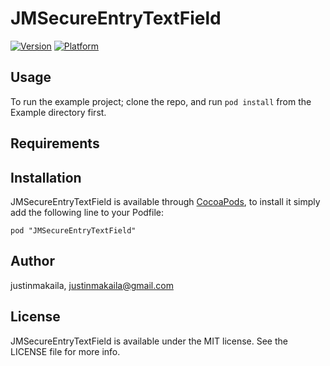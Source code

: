 # JMSecureEntryTextField

[![Version](http://cocoapod-badges.herokuapp.com/v/JMSecureEntryTextField/badge.png)](http://cocoadocs.org/docsets/JMSecureEntryTextField)
[![Platform](http://cocoapod-badges.herokuapp.com/p/JMSecureEntryTextField/badge.png)](http://cocoadocs.org/docsets/JMSecureEntryTextField)

## Usage

To run the example project; clone the repo, and run `pod install` from the Example directory first.

## Requirements

## Installation

JMSecureEntryTextField is available through [CocoaPods](http://cocoapods.org), to install
it simply add the following line to your Podfile:

    pod "JMSecureEntryTextField"

## Author

justinmakaila, justinmakaila@gmail.com

## License

JMSecureEntryTextField is available under the MIT license. See the LICENSE file for more info.

